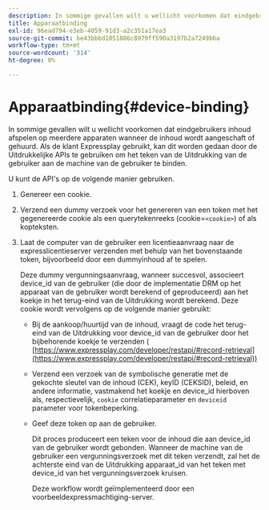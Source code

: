 ```yaml
---
description: In sommige gevallen wilt u wellicht voorkomen dat eindgebruikers inhoud afspelen op meerdere apparaten wanneer de inhoud wordt aangeschaft of gehuurd. Als de klant Expressplay gebruikt, kan dit worden gedaan door de Uitdrukkelijke APIs te gebruiken om het teken van de Uitdrukking van de gebruiker aan de machine van de gebruiker te binden.
title: Apparaatbinding
exl-id: 96ead794-e3eb-4059-91d3-a2c351a17ea3
source-git-commit: be43bbbd1051886c8979ff590a3197b2a7249b6a
workflow-type: tm+mt
source-wordcount: '314'
ht-degree: 0%

---
```


# Apparaatbinding{#device-binding}

In sommige gevallen wilt u wellicht voorkomen dat eindgebruikers inhoud afspelen op meerdere apparaten wanneer de inhoud wordt aangeschaft of gehuurd. Als de klant Expressplay gebruikt, kan dit worden gedaan door de Uitdrukkelijke APIs te gebruiken om het teken van de Uitdrukking van de gebruiker aan de machine van de gebruiker te binden.

U kunt de API&#39;s op de volgende manier gebruiken.

1. Genereer een cookie.
1. Verzend een dummy verzoek voor het genereren van een token met het gegenereerde cookie als een querytekenreeks (cookie=`<cookie>`) of als kopteksten.
1. Laat de computer van de gebruiker een licentieaanvraag naar de expresslicentieserver verzenden met behulp van het bovenstaande token, bijvoorbeeld door een dummyinhoud af te spelen.

   Deze dummy vergunningsaanvraag, wanneer succesvol, associeert device_id van de gebruiker (die door de implementatie DRM op het apparaat van de gebruiker wordt berekend of geproduceerd) aan het koekje in het terug-eind van de Uitdrukking wordt berekend. Deze cookie wordt vervolgens op de volgende manier gebruikt:

   * Bij de aankoop/huurtijd van de inhoud, vraagt de code het terug-eind van de Uitdrukking voor device_id van de gebruiker door het bijbehorende koekje te verzenden ( [https://www.expressplay.com/developer/restapi/#record-retrieval](https://www.expressplay.com/developer/restapi/#record-retrieval))
   * Verzend een verzoek van de symbolische generatie met de gekochte sleutel van de inhoud (CEK), keyID (CEKSID), beleid, en andere informatie, vastmakend het koekje en device_id hierboven als, respectievelijk, `cookie` correlatieparameter en `deviceid` parameter voor tokenbeperking.

   * Geef deze token op aan de gebruiker.

      Dit proces produceert een teken voor de inhoud die aan device_id van de gebruiker wordt gebonden. Wanneer de machine van de gebruiker een vergunningsverzoek met dit teken verzendt, zal het de achterste eind van de Uitdrukking apparaat_id van het teken met device_id van het vergunningsverzoek kruisen.

      Deze workflow wordt geïmplementeerd door een voorbeeldexpressmachtiging-server.
